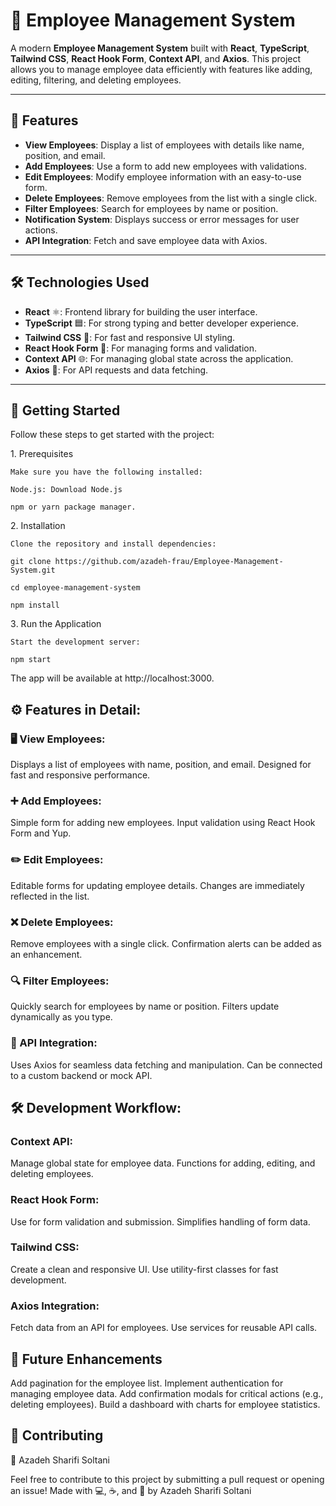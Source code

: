 # 🏢 Employee Management System

A modern **Employee Management System** built with **React**, **TypeScript**, **Tailwind CSS**, **React Hook Form**, **Context API**, and **Axios**. This project allows you to manage employee data efficiently with features like adding, editing, filtering, and deleting employees.

---

## 🚀 Features

- **View Employees**: Display a list of employees with details like name, position, and email.
- **Add Employees**: Use a form to add new employees with validations.
- **Edit Employees**: Modify employee information with an easy-to-use form.
- **Delete Employees**: Remove employees from the list with a single click.
- **Filter Employees**: Search for employees by name or position.
- **Notification System**: Displays success or error messages for user actions.
- **API Integration**: Fetch and save employee data with Axios.

---

## 🛠️ Technologies Used

- **React** ⚛️: Frontend library for building the user interface.
- **TypeScript** 🟦: For strong typing and better developer experience.
- **Tailwind CSS** 🎨: For fast and responsive UI styling.
- **React Hook Form** 📝: For managing forms and validation.
- **Context API** 🌐: For managing global state across the application.
- **Axios** 📡: For API requests and data fetching.

---

## 🚀 Getting Started

Follow these steps to get started with the project:

1️. Prerequisites

    Make sure you have the following installed:

    Node.js: Download Node.js

    npm or yarn package manager.

2️. Installation

    Clone the repository and install dependencies:

    git clone https://github.com/azadeh-frau/Employee-Management-System.git

    cd employee-management-system

    npm install

3️. Run the Application

    Start the development server:

    npm start

The app will be available at http://localhost:3000.

## ⚙️ Features in Detail:

### 🖥️ View Employees:

Displays a list of employees with name, position, and email.
Designed for fast and responsive performance.

### ➕ Add Employees:

Simple form for adding new employees.
Input validation using React Hook Form and Yup.

### ✏️ Edit Employees:

Editable forms for updating employee details.
Changes are immediately reflected in the list.

### ❌ Delete Employees:

Remove employees with a single click.
Confirmation alerts can be added as an enhancement.

### 🔍 Filter Employees:

Quickly search for employees by name or position.
Filters update dynamically as you type.

### 📡 API Integration:

Uses Axios for seamless data fetching and manipulation.
Can be connected to a custom backend or mock API.

## 🛠️ Development Workflow:

### Context API:

Manage global state for employee data.
Functions for adding, editing, and deleting employees.

### React Hook Form:

Use for form validation and submission.
Simplifies handling of form data.

### Tailwind CSS:

Create a clean and responsive UI.
Use utility-first classes for fast development.

### Axios Integration:

Fetch data from an API for employees.
Use services for reusable API calls.

## 🌟 Future Enhancements

Add pagination for the employee list.
Implement authentication for managing employee data.
Add confirmation modals for critical actions (e.g., deleting employees).
Build a dashboard with charts for employee statistics.

## 🤝 Contributing

🌻 Azadeh Sharifi Soltani

Feel free to contribute to this project by submitting a pull request or opening an issue! Made with 💻, ☕, and 🌻 by Azadeh Sharifi Soltani
